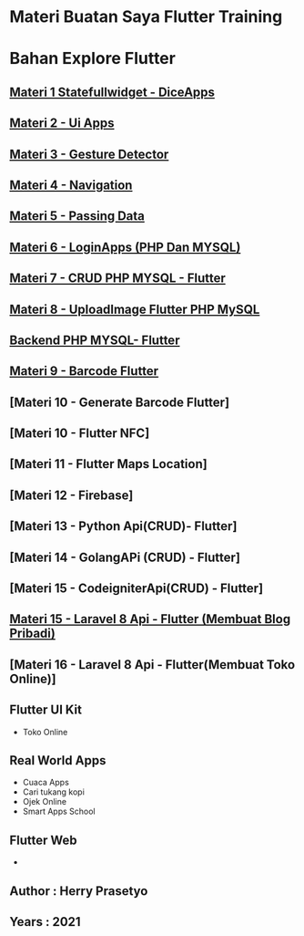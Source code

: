 # Materi Buatan Saya Flutter Training
# Bahan Explore Flutter

## [Materi 1 Statefullwidget - DiceApps](https://github.com/herry88/flutterwebhozz_3/tree/master/diceapps) 

## [Materi 2 - Ui Apps](https://github.com/herry88/flutterwebhozz_3/tree/master/uiexplore)

## [Materi 3 - Gesture Detector](https://github.com/herry88/flutterwebhozz_3/tree/master/gesturedetector)

## [Materi 4 - Navigation](https://github.com/herry88/flutterwebhozz_3/tree/master/navigation)

## [Materi 5 - Passing Data](https://github.com/herry88/flutterwebhozz_3/tree/master/passingdata)

## [Materi 6 - LoginApps (PHP Dan MYSQL)](https://github.com/herry88/flutterwebhozz_3/tree/master/loginapps)

## [Materi 7 - CRUD PHP MYSQL - Flutter](https://github.com/herry88/flutterwebhozz_3/tree/master/loginapps/lib)

## [Materi 8 - UploadImage Flutter PHP MySQL](https://github.com/herry88/flutterwebhozz_3/tree/master/upload_images)

## [Backend PHP MYSQL- Flutter](https://github.com/herry88/flutterwebhozz_3/tree/master/flutterbackend)

## [Materi 9 - Barcode Flutter](https://github.com/herry88/myflutterexcersice/tree/master/qrcodeflutter)
## [Materi 10 - Generate Barcode Flutter]
## [Materi 10 - Flutter NFC]
## [Materi 11 - Flutter Maps Location]
## [Materi 12 - Firebase]
 
## [Materi 13 - Python Api(CRUD)- Flutter]
## [Materi 14 - GolangAPi (CRUD) - Flutter]
## [Materi 15 - CodeigniterApi(CRUD) -  Flutter]

## [Materi 15 - Laravel 8 Api -  Flutter (Membuat Blog Pribadi)](https://www.youtube.com/playlist?list=PL_zC61IAii7AX9ppcAkbqHp6rXXLWorlx)
## [Materi 16 - Laravel 8 Api - Flutter(Membuat Toko Online)]

## Flutter UI Kit
- Toko Online 

## Real World Apps
- Cuaca Apps
- Cari tukang kopi 
- Ojek Online 
- Smart Apps School

## Flutter Web 
- 

## Author : Herry Prasetyo 
## Years : 2021 
